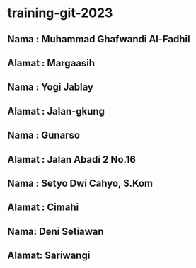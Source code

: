 # training-git-2023


## Nama : Muhammad Ghafwandi Al-Fadhil
## Alamat : Margaasih


## Nama	: Yogi Jablay
## Alamat : Jalan-gkung


## Nama : Gunarso
## Alamat : Jalan Abadi 2 No.16


## Nama : Setyo Dwi Cahyo, S.Kom
## Alamat : Cimahi

## Nama: Deni Setiawan
## Alamat: Sariwangi

